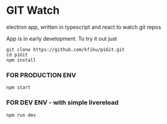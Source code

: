 # GIT Watch
electron app, written in typescript and react to watch git repos


App is in early development. To try it out just
```
git clone https://github.com/kfiku/piGit.git
cd piGit
npm install
```

### FOR PRODUCTION ENV

```
npm start
```


### FOR DEV ENV - with simple livereload

```
npm run dev
```
